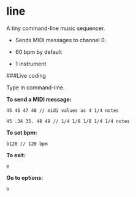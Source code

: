 # line
A tiny command-line music sequencer.

+ Sends MIDI messages to channel 0.

+ 60 bpm by default

+ 1 instrument


###Live coding

Type in command-line.

**To send a MIDI message:**

`45 46 47 48 // midi values as 4 1/4 notes`

`45 .34 35. 48 49 // 1/4 1/8 1/8 1/4 1/4 notes`

**To set bpm:**  

`b120 // 120 bpm`

**To exit:**

`e`  

**Go to options:**

`o`
 
